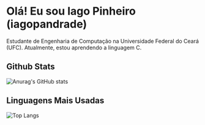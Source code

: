 # Olá! Eu sou Iago Pinheiro (iagopandrade) 
Estudante de Engenharia de Computação na Universidade Federal do Ceará (UFC). Atualmente, estou aprendendo a linguagem C.

## Github Stats
![Anurag's GitHub stats](https://github-readme-stats.vercel.app/api?username=iagopandrade&theme=default&show_icons=true)  

## Linguagens Mais Usadas
![Top Langs](https://github-readme-stats-git-masterrstaa-rickstaa.vercel.app/api/top-langs/?username=iagopandrade&theme=default&show_icons=true)
